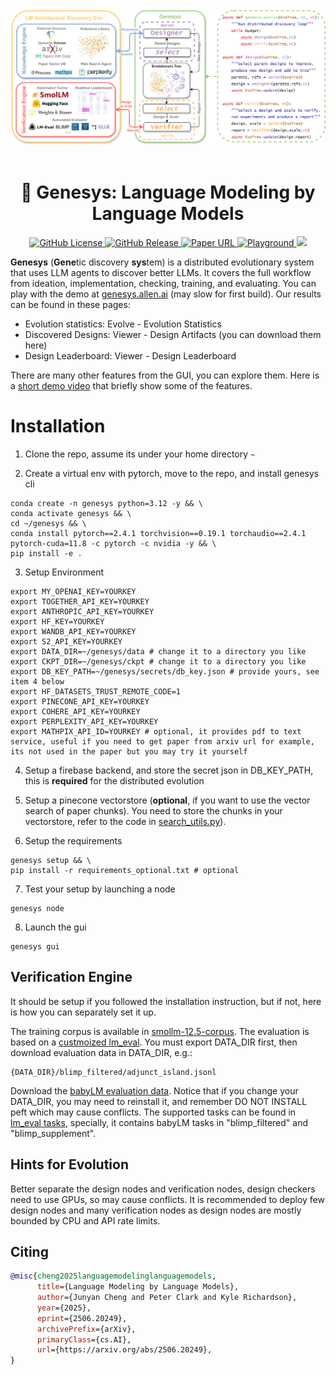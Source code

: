 <div align="center">
  <img src="bin/assets/all_in_one.png" alt="Genesys Architecture" width="800" style="margin-left:'auto' margin-right:'auto' display:'block'"/>
  <br>
  <br>
  <h1>🧬 Genesys: Language Modeling by Language Models</h1>
</div>

<p align="center">
  <a href="https://github.com/allenai/genesys/blob/main/LICENSE">
    <img alt="GitHub License" src="https://img.shields.io/github/license/allenai/genesys">
  </a>
  <a href="https://github.com/allenai/genesys/releases">
    <img alt="GitHub Release" src="https://img.shields.io/github/v/release/allenai/genesys">
  </a>
  <a href="https://arxiv.org/pdf/2506.20249.pdf">
    <img alt="Paper URL" src="https://img.shields.io/badge/arxiv-2506.20249-blue">
  </a>
  <a href="https://genesys.allen.ai">
    <img alt="Playground" src="https://img.shields.io/badge/Genesys-Demo-FCBA03">
  </a>
    <a href="//www.youtube.com/watch?v=YHBpzImL0vM" target="_blank">
        <img src="https://img.shields.io/badge/video-YouTube-red">
    </a>
</p>

**Genesys** (**Gene**tic discovery **sys**tem) is a distributed evolutionary system that uses LLM agents to discover better LLMs. 
It covers the full workflow from ideation, implementation, checking, training, and evaluating.
You can play with the demo at [genesys.allen.ai](https://genesys.allen.ai) (may slow for first build).
Our results can be found in these pages:
 - Evolution statistics: Evolve - Evolution Statistics
 - Discovered Designs: Viewer - Design Artifacts (you can download them here)
 - Design Leaderboard: Viewer - Design Leaderboard
 
There are many other features from the GUI, you can explore them. Here is a [short demo video](https://drive.google.com/file/d/1JG0hNAJuaPZWUKfwrwoF_ufh0GJuLO7z/view?usp=sharing) that briefly show some of the features.




# Installation

1. Clone the repo, assume its under your home directory `~`

2. Create a virtual env with pytorch, move to the repo, and install genesys cli
```shell
conda create -n genesys python=3.12 -y && \
conda activate genesys && \
cd ~/genesys && \
conda install pytorch==2.4.1 torchvision==0.19.1 torchaudio==2.4.1 pytorch-cuda=11.8 -c pytorch -c nvidia -y && \
pip install -e .
```

3. Setup Environment
```shell
export MY_OPENAI_KEY=YOURKEY
export TOGETHER_API_KEY=YOURKEY
export ANTHROPIC_API_KEY=YOURKEY
export HF_KEY=YOURKEY
export WANDB_API_KEY=YOURKEY
export S2_API_KEY=YOURKEY
export DATA_DIR=~/genesys/data # change it to a directory you like
export CKPT_DIR=~/genesys/ckpt # change it to a directory you like
export DB_KEY_PATH=~/genesys/secrets/db_key.json # provide yours, see item 4 below
export HF_DATASETS_TRUST_REMOTE_CODE=1
export PINECONE_API_KEY=YOURKEY
export COHERE_API_KEY=YOURKEY
export PERPLEXITY_API_KEY=YOURKEY
export MATHPIX_API_ID=YOURKEY # optional, it provides pdf to text service, useful if you need to get paper from arxiv url for example, its not used in the paper but you may try it yourself
```

4. Setup a firebase backend, and store the secret json in DB_KEY_PATH, this is **required** for the distributed evolution

5. Setup a pinecone vectorstore (**optional**, if you want to use the vector search of paper chunks). You need to store the chunks in your vectorstore, refer to the code in [search_utils.py](https://github.com/allenai/genesys/blob/main/model_discovery/agents/search_utils.py)).

6. Setup the requirements
```shell
genesys setup && \ 
pip install -r requirements_optional.txt # optional
```
<!-- Hint 1: If you want to prepare the datasets only, use `genesys setup -d`. 

Hint 2: You can simply install requirements by `genesys setup -s` as preparing datasets takes a long time. -->

7. Test your setup by launching a node
```shell
genesys node
```

8. Launch the gui
```shell
genesys gui
```



<!-- 
### Build search library

Download `library_files.zip`[] , unzip it and put it under `model/library`. It should be like this: 
```
model/
    library/
        files/
            htmls/
            htmls2/
            htmlsp/
            pdfs/
            pdfs2/
            pdfsp/
```
 -->

## Verification Engine


It should be setup if you followed the installation instruction, but if not, here is how you can separately set it up.

The training corpus is available in [smollm-12.5-corpus](https://huggingface.co/datasets/chengjunyan1/smollm-12.5-corpus).
The evaluation is based on a [custmoized lm_eval](https://github.com/chengjunyan1/lm-evaluation-harness/tree/main). You must export DATA_DIR first, then download evaluation data in DATA_DIR, e.g.:
```
{DATA_DIR}/blimp_filtered/adjunct_island.jsonl
```
Download the [babyLM evaluation data](https://files.osf.io/v1/resources/ad7qg/providers/osfstorage/66358ec34664da20a0ed6acc/?zip=evaluation_data). Notice that if you change your DATA_DIR, you may need to reinstall it, and remember DO NOT INSTALL peft which may cause conflicts. The supported tasks can be found in [lm_eval tasks](https://github.com/EleutherAI/lm-evaluation-harness/tree/main/lm_eval/tasks), specially, it contains babyLM tasks in "blimp_filtered" and "blimp_supplement".



## Hints for Evolution

Better separate the design nodes and verification nodes, design checkers need to use GPUs, so may cause conflicts. It is recommended to deploy few design nodes and many verification nodes as design nodes are mostly bounded by CPU and API rate limits. 



## Citing

```bibtex
@misc{cheng2025languagemodelinglanguagemodels,
      title={Language Modeling by Language Models}, 
      author={Junyan Cheng and Peter Clark and Kyle Richardson},
      year={2025},
      eprint={2506.20249},
      archivePrefix={arXiv},
      primaryClass={cs.AI},
      url={https://arxiv.org/abs/2506.20249}, 
}
```


<!-- 
### create beaker image (ai2 internal) 
You can run 
```
sh create_beaker.sh 
```
to create a beaker image that allows you to run beaker batch jobs. You
can run a batch job by doing the following: 
```bash 
beaker experiment create etc/beaker/train_example.yaml

```
which shows how to use the built image in beaker to run an example
training job. 

# Current discovery system 

To build a discovery system, you can do the following: 
```python
from model_discovery import BuildSystem 


system = BuildSystem() 
system("discovery me a new model") 
```
The implementation is in `model_discovery/system.py`, which loads a `designer` and `reviewer` agent (by default) from the agent specification files in `etc/agent_spec` (this can be modified as needed and additional agents can be added). 



# Model Discovery Algorithm

Assumptions:
1. Cost of verification >> sampling where in the sampling process, the cost of implementation > proposal
2. The verification process can asymptotically reflect the distance to the optimum or alternatively the improvements
3. High-quality samples (designs chosen to verify) can increase the convergence of the evolution process
4. LLM thinking depth correlated to total output lengths in a dialog for producing one sample
5. LLM agent can asymptotically produce a high-quality sample after a dialog with probability p
...
-->
